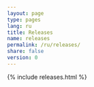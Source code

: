 ```yaml
---
layout: page
type: pages
lang: ru
title: Releases
name: releases
permalink: /ru/releases/
share: false
version: 0
---
```


{% include releases.html %}
